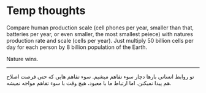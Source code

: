 ﻿# Temp thoughts

Compare human production scale (cell phones per year, smaller than that, batteries per year, or even smaller, the most smallest peiece) with natures production rate and scale (cells per year). Just multiply 50 billion cells per day for each person by 8 billion population of the Earth.

Nature wins.

***

<p>
    تو روابط انسانی بارها دچار سوء تفاهم میشیم. سوء تفاهم هایی که حتی فرصت اصلاح هم پیدا نمیکنن. اما ارتباط ما با معبود، هیچ وقت با سوء تفاهم مواجه نمیشه.
</p>